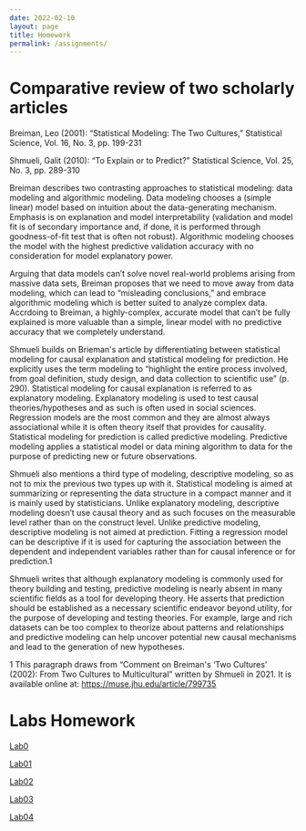 ```yaml
---
date: 2022-02-10
layout: page
title: Homework
permalink: /assignments/
---
```


# Comparative review of two scholarly articles

Breiman, Leo (2001): “Statistical Modeling: The Two Cultures,” Statistical Science, Vol. 16, No. 3, pp. 199-231

Shmueli, Galit (2010): “To Explain or to Predict?” Statistical Science, Vol. 25, No. 3, pp. 289-310

Breiman describes two contrasting approaches to statistical modeling: data modeling and algorithmic modeling.  Data modeling chooses a (simple linear) model based on intuition about the data-generating mechanism.  Emphasis is on explanation and model interpretability (validation and model fit is of secondary importance and, if done, it is performed through goodness-of-fit test that is often not robust). Algorithmic modeling chooses the model with the highest predictive validation accuracy with no consideration for model explanatory power.
    
Arguing that data models can’t solve novel real-world problems arising from massive data sets, Breiman proposes that we need to move away from data modeling, which can lead to “misleading conclusions,” and embrace algorithmic modeling which is better suited to analyze complex data.  Accrdoing to Breiman, a highly-complex, accurate model that can’t be fully explained is more valuable than a simple, linear model with no predictive accuracy that we completely understand.
    
Shmueli builds on Brieman's article by differentiating between statistical modeling for causal explanation and statistical modeling for prediction. He explicitly uses the term modeling to “highlight the entire process involved, from goal definition, study design, and data collection to scientific use” (p. 290).  Statistical modeling for causal explanation is referred to as explanatory modeling.  Explanatory modeling is used to test causal theories/hypotheses and as such is often used in social sciences.  Regression models are the most common and they are almost always associational while it is often theory itself that provides for causality.  Statistical modeling for prediction is called predictive modeling.  Predictive modeling applies a statistical model or data mining algorithm to data for the purpose of predicting new or future observations. 
   
Shmueli also mentions a third type of modeling, descriptive modeling, so as not to mix the previous two types up with it.  Statistical modeling is aimed at summarizing or representing the data structure in a compact manner and it is mainly used by statisticians.  Unlike explanatory modeling, descriptive modeling doesn’t use causal theory and as such focuses on the measurable level rather than on the construct level.  Unlike predictive modeling, descriptive modeling is not aimed at prediction.  Fitting a regression model can be descriptive if it is used for capturing the association between the dependent and independent variables rather than for causal inference or for prediction.1
  
Shmueli writes that although explanatory modeling is commonly used for theory building and testing, predictive modeling is nearly absent in many scientific fields as a tool for developing theory.  He asserts that prediction should be established as a necessary scientific endeavor beyond utility, for the purpose of developing and testing theories.  For example, large and rich datasets can be too complex to theorize about patterns and relationships and predictive modeling can help uncover potential new causal mechanisms and lead to the generation of new hypotheses.  
    
    
1 This paragraph draws from “Comment on Breiman's ‘Two Cultures’ (2002): From Two Cultures to Multicultural” written by Shmueli in 2021. It is available online at: https://muse.jhu.edu/article/799735 


# Labs Homework

[Lab0](https://dashadjukic-min.github.io/Lab0.html)

[Lab01](https://dashadjukic-min.github.io/Lab01.html)

[Lab02](https://dashadjukic-min.github.io/Lab02.html)

[Lab03](https://dashadjukic-min.github.io/Lab03.html)

[Lab04](https://dashadjukic-min.github.io/Lab04.html)


